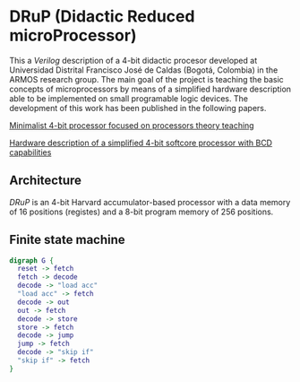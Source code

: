 # DRuP (Didactic Reduced microProcessor)

This a _Verilog_ description of a 4-bit didactic procesor developed at Universidad Distrital Francisco José de Caldas (Bogotá, Colombia) in the ARMOS research group. The main goal of the project is teaching the basic concepts of microprocessors by means of a simplified hardware description able to be implemented on small programable logic devices. The development of this work has been published in the following papers.

[Minimalist 4-bit processor focused on processors theory teaching](https://indjst.org/articles/minimalist-4-bit-processor-focused-on-processors-theory-teaching)

[Hardware description of a simplified 4-bit softcore processor with BCD capabilities](http://ijece.iaescore.com/index.php/IJECE/article/view/19346)

## Architecture

_DRuP_ is an 4-bit Harvard accumulator-based processor with a data memory of 16 positions (registes) and a 8-bit program memory of 256 positions.

## Finite state machine

```dot
digraph G {
  reset -> fetch
  fetch -> decode
  decode -> "load acc"
  "load acc" -> fetch
  decode -> out
  out -> fetch
  decode -> store
  store -> fetch
  decode -> jump
  jump -> fetch
  decode -> "skip if"
  "skip if" -> fetch
}
```
